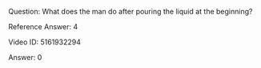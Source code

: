 Question: What does the man do after pouring the liquid at the beginning?

Reference Answer: 4

Video ID: 5161932294

Answer: 0

